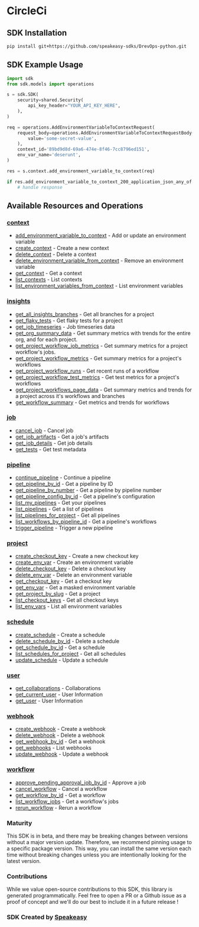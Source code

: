 # CircleCi

<!-- Start SDK Installation -->
## SDK Installation

```bash
pip install git+https://github.com/speakeasy-sdks/DrevOps-python.git
```
<!-- End SDK Installation -->

## SDK Example Usage
<!-- Start SDK Example Usage -->
```python
import sdk
from sdk.models import operations

s = sdk.SDK(
    security=shared.Security(
        api_key_header="YOUR_API_KEY_HERE",
    ),
)

req = operations.AddEnvironmentVariableToContextRequest(
    request_body=operations.AddEnvironmentVariableToContextRequestBody(
        value='some-secret-value',
    ),
    context_id='89bd9d8d-69a6-474e-8f46-7cc8796ed151',
    env_var_name='deserunt',
)

res = s.context.add_environment_variable_to_context(req)

if res.add_environment_variable_to_context_200_application_json_any_of is not None:
    # handle response
```
<!-- End SDK Example Usage -->

<!-- Start SDK Available Operations -->
## Available Resources and Operations


### [context](docs/context/README.md)

* [add_environment_variable_to_context](docs/context/README.md#add_environment_variable_to_context) - Add or update an environment variable
* [create_context](docs/context/README.md#create_context) - Create a new context
* [delete_context](docs/context/README.md#delete_context) - Delete a context
* [delete_environment_variable_from_context](docs/context/README.md#delete_environment_variable_from_context) - Remove an environment variable
* [get_context](docs/context/README.md#get_context) - Get a context
* [list_contexts](docs/context/README.md#list_contexts) - List contexts
* [list_environment_variables_from_context](docs/context/README.md#list_environment_variables_from_context) - List environment variables

### [insights](docs/insights/README.md)

* [get_all_insights_branches](docs/insights/README.md#get_all_insights_branches) - Get all branches for a project
* [get_flaky_tests](docs/insights/README.md#get_flaky_tests) - Get flaky tests for a project
* [get_job_timeseries](docs/insights/README.md#get_job_timeseries) - Job timeseries data
* [get_org_summary_data](docs/insights/README.md#get_org_summary_data) - Get summary metrics with trends for the entire org, and for each project.
* [get_project_workflow_job_metrics](docs/insights/README.md#get_project_workflow_job_metrics) - Get summary metrics for a project workflow's jobs.
* [get_project_workflow_metrics](docs/insights/README.md#get_project_workflow_metrics) - Get summary metrics for a project's workflows
* [get_project_workflow_runs](docs/insights/README.md#get_project_workflow_runs) - Get recent runs of a workflow
* [get_project_workflow_test_metrics](docs/insights/README.md#get_project_workflow_test_metrics) - Get test metrics for a project's workflows
* [get_project_workflows_page_data](docs/insights/README.md#get_project_workflows_page_data) - Get summary metrics and trends for a project across it's workflows and branches
* [get_workflow_summary](docs/insights/README.md#get_workflow_summary) - Get metrics and trends for workflows

### [job](docs/job/README.md)

* [cancel_job](docs/job/README.md#cancel_job) - Cancel job
* [get_job_artifacts](docs/job/README.md#get_job_artifacts) - Get a job's artifacts
* [get_job_details](docs/job/README.md#get_job_details) - Get job details
* [get_tests](docs/job/README.md#get_tests) - Get test metadata

### [pipeline](docs/pipeline/README.md)

* [continue_pipeline](docs/pipeline/README.md#continue_pipeline) - Continue a pipeline
* [get_pipeline_by_id](docs/pipeline/README.md#get_pipeline_by_id) - Get a pipeline by ID
* [get_pipeline_by_number](docs/pipeline/README.md#get_pipeline_by_number) - Get a pipeline by pipeline number
* [get_pipeline_config_by_id](docs/pipeline/README.md#get_pipeline_config_by_id) - Get a pipeline's configuration
* [list_my_pipelines](docs/pipeline/README.md#list_my_pipelines) - Get your pipelines
* [list_pipelines](docs/pipeline/README.md#list_pipelines) - Get a list of pipelines
* [list_pipelines_for_project](docs/pipeline/README.md#list_pipelines_for_project) - Get all pipelines
* [list_workflows_by_pipeline_id](docs/pipeline/README.md#list_workflows_by_pipeline_id) - Get a pipeline's workflows
* [trigger_pipeline](docs/pipeline/README.md#trigger_pipeline) - Trigger a new pipeline

### [project](docs/project/README.md)

* [create_checkout_key](docs/project/README.md#create_checkout_key) - Create a new checkout key
* [create_env_var](docs/project/README.md#create_env_var) - Create an environment variable
* [delete_checkout_key](docs/project/README.md#delete_checkout_key) - Delete a checkout key
* [delete_env_var](docs/project/README.md#delete_env_var) - Delete an environment variable
* [get_checkout_key](docs/project/README.md#get_checkout_key) - Get a checkout key
* [get_env_var](docs/project/README.md#get_env_var) - Get a masked environment variable
* [get_project_by_slug](docs/project/README.md#get_project_by_slug) - Get a project
* [list_checkout_keys](docs/project/README.md#list_checkout_keys) - Get all checkout keys
* [list_env_vars](docs/project/README.md#list_env_vars) - List all environment variables

### [schedule](docs/schedule/README.md)

* [create_schedule](docs/schedule/README.md#create_schedule) - Create a schedule
* [delete_schedule_by_id](docs/schedule/README.md#delete_schedule_by_id) - Delete a schedule
* [get_schedule_by_id](docs/schedule/README.md#get_schedule_by_id) - Get a schedule
* [list_schedules_for_project](docs/schedule/README.md#list_schedules_for_project) - Get all schedules
* [update_schedule](docs/schedule/README.md#update_schedule) - Update a schedule

### [user](docs/user/README.md)

* [get_collaborations](docs/user/README.md#get_collaborations) - Collaborations
* [get_current_user](docs/user/README.md#get_current_user) - User Information
* [get_user](docs/user/README.md#get_user) - User Information

### [webhook](docs/webhook/README.md)

* [create_webhook](docs/webhook/README.md#create_webhook) - Create a webhook
* [delete_webhook](docs/webhook/README.md#delete_webhook) - Delete a webhook
* [get_webhook_by_id](docs/webhook/README.md#get_webhook_by_id) - Get a webhook
* [get_webhooks](docs/webhook/README.md#get_webhooks) - List webhooks
* [update_webhook](docs/webhook/README.md#update_webhook) - Update a webhook

### [workflow](docs/workflow/README.md)

* [approve_pending_approval_job_by_id](docs/workflow/README.md#approve_pending_approval_job_by_id) - Approve a job
* [cancel_workflow](docs/workflow/README.md#cancel_workflow) - Cancel a workflow
* [get_workflow_by_id](docs/workflow/README.md#get_workflow_by_id) - Get a workflow
* [list_workflow_jobs](docs/workflow/README.md#list_workflow_jobs) - Get a workflow's jobs
* [rerun_workflow](docs/workflow/README.md#rerun_workflow) - Rerun a workflow
<!-- End SDK Available Operations -->

### Maturity

This SDK is in beta, and there may be breaking changes between versions without a major version update. Therefore, we recommend pinning usage
to a specific package version. This way, you can install the same version each time without breaking changes unless you are intentionally
looking for the latest version.

### Contributions

While we value open-source contributions to this SDK, this library is generated programmatically.
Feel free to open a PR or a Github issue as a proof of concept and we'll do our best to include it in a future release !

### SDK Created by [Speakeasy](https://docs.speakeasyapi.dev/docs/using-speakeasy/client-sdks)
